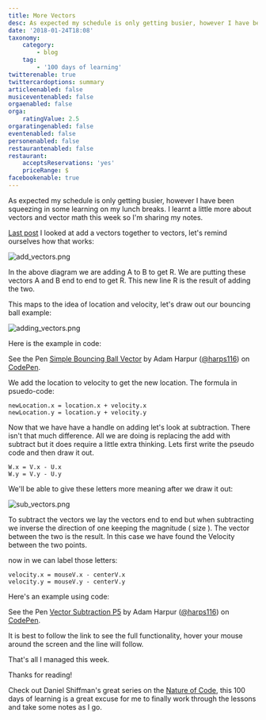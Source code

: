 ```yaml
---
title: More Vectors
desc: As expected my schedule is only getting busier, however I have been squeezing in some learning on my lunch breaks. I learnt a little more about vectors and vector math this week so I'm sharing my notes.
date: '2018-01-24T18:08'
taxonomy:
    category:
        - blog
    tag:
        - '100 days of learning'
twitterenable: true
twittercardoptions: summary
articleenabled: false
musiceventenabled: false
orgaenabled: false
orga:
    ratingValue: 2.5
orgaratingenabled: false
eventenabled: false
personenabled: false
restaurantenabled: false
restaurant:
    acceptsReservations: 'yes'
    priceRange: $
facebookenable: true
---
```


As expected my schedule is only getting busier, however I have been squeezing in some learning on my lunch breaks. I learnt a little more about vectors and vector math this week so I'm sharing my notes.

[Last post](https://steemit.com/javascript/@harps116/day-6-vectors) I looked at add a vectors together to vectors, let's remind ourselves how that works:

![add_vectors.png](https://steemitimages.com/DQmZf3wEmjEX7DFHkENTgyE5EEYahJUsXS1Vre4vTbSiiKo/add_vectors.png)

In the above diagram we are adding A to B to get R. We are putting these vectors A and B end to end to get R. This new line R is the result of adding the two.

This maps to the idea of location and velocity, let's draw out our bouncing ball example:

![adding_vectors.png](https://steemitimages.com/DQmceb6jjnrFyrBbXNum3QjKNBFp7s2CNixJAcM6TG8AzuZ/adding_vectors.png)

Here is the example in code:

<p data-height="265" data-theme-id="0" data-slug-hash="qpgPLg" data-default-tab="js,result" data-user="harps116" data-embed-version="2" data-pen-title="Simple Bouncing Ball Vector" class="codepen">See the Pen <a href="https://codepen.io/harps116/pen/qpgPLg/">Simple Bouncing Ball Vector</a> by Adam Harpur (<a href="https://codepen.io/harps116">@harps116</a>) on <a href="https://codepen.io">CodePen</a>.</p>
<script async src="https://production-assets.codepen.io/assets/embed/ei.js"></script>

We add the location to velocity to get the new location. The formula in psuedo-code:

```
newLocation.x = location.x + velocity.x
newLocation.y = location.y + velocity.y

```
Now that we have have a handle on adding let's look at subtraction. There isn't that much difference. All we are doing is replacing the add with subtract but it does require a little extra thinking. Lets first write the pseudo code and then draw it out.

```
W.x = V.x - U.x
W.y = V.y - U.y

```
We'll be able to give these letters more meaning after we draw it out:

![sub_vectors.png](https://steemitimages.com/DQmVx8FdP3rb47Dvw7Wow6BbT6MMzvicfmZDj21aQ8iJiD4/sub_vectors.png)

To subtract the vectors we lay the vectors end to end but when subtracting we inverse the direction of one keeping the magnitude ( size ). The vector between the two is the result. In this case we have found the Velocity between the two points.

now in we can label those letters:

```
velocity.x = mouseV.x - centerV.x
velocity.y = mouseV.y - centerV.y

```

Here's an example using code: 

<p data-height="265" data-theme-id="0" data-slug-hash="WdVyMg" data-default-tab="js,result" data-user="harps116" data-embed-version="2" data-pen-title="Vector Subtraction P5" class="codepen">See the Pen <a href="https://codepen.io/harps116/pen/WdVyMg/">Vector Subtraction P5</a> by Adam Harpur (<a href="https://codepen.io/harps116">@harps116</a>) on <a href="https://codepen.io">CodePen</a>.</p>
<script async src="https://production-assets.codepen.io/assets/embed/ei.js"></script>

It is best to follow the link to see the full functionality, hover your mouse around the screen and the line will follow. 

That's all I managed this week.

Thanks for reading!

Check out Daniel Shiffman's great series on the [Nature of Code](http://natureofcode.com/book/introduction/), this 100 days of learning is a great excuse for me to finally work through the lessons and take some notes as I go.